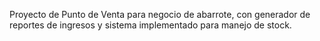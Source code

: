 Proyecto de Punto de Venta para negocio de abarrote, con generador de reportes de ingresos y sistema implementado para manejo de stock.
